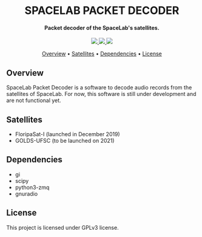 <h1 align="center">
    SPACELAB PACKET DECODER
    <br>
</h1>

<h4 align="center">Packet decoder of the SpaceLab's satellites.</h4>

<p align="center">
    <a href="https://github.com/spacelab-ufsc/spacelab-decoder">
        <img src="https://img.shields.io/badge/status-development-green?style=for-the-badge">
    </a>
    <a href="https://github.com/spacelab-ufsc/spacelab-decoder/releases">
        <img src="https://img.shields.io/badge/version-0.2-blue?style=for-the-badge">
    </a>
    <a href="https://github.com/spacelab-ufsc/spacelab-decoder/blob/master/LICENSE">
        <img src="https://img.shields.io/badge/license-GPL3-yellow?style=for-the-badge">
    </a>
</p>

<p align="center">
    <a href="#overview">Overview</a> •
    <a href="#satellites">Satellites</a> •
    <a href="#dependencies">Dependencies</a> •
    <a href="#license">License</a>
</p>

## Overview

SpaceLab Packet Decoder is a software to decode audio records from the satellites of SpaceLab. For now, this software is still under development and are not functional yet.

## Satellites

* FloripaSat-I (launched in December 2019)
* GOLDS-UFSC (to be launched on 2021)

## Dependencies

* gi
* scipy
* python3-zmq
* gnuradio

## License

This project is licensed under GPLv3 license.
